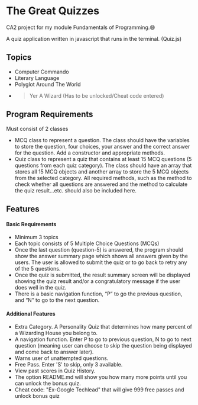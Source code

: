 # The Great Quizzes
CA2 project for my module Fundamentals of Programming.:smile:

A quiz application written in javascript that runs in the terminal. (Quiz.js)
## Topics
- Computer Commando
- Literary Language
- Polyglot Around The World
- > Yer A Wizard (Has to be unlocked/Cheat code entered)
## Program Requirements
Must consist of 2 classes
-	MCQ class to represent a question.  The class should have the variables to store the question, four choices, your answer and the correct answer for the question.  Add a constructor and appropriate methods.
-	Quiz class to represent a quiz that contains at least 15 MCQ questions (5 questions from each quiz category).  The class should have an array that stores all 15 MCQ objects and another array to store the 5 MCQ objects from the selected category. All required methods, such as the method to check whether all questions are answered and the method to calculate the quiz result…etc. should also be included here.
## Features
#### Basic Requirements
- Minimum 3 topics
- Each topic consists of 5 Multiple Choice Questions (MCQs)
- Once the last question (question-5) is answered, the program should show the answer summary page which shows all answers given by the users. The user is allowed to submit the quiz or to go back to retry any of the 5 questions.
- Once the quiz is submitted, the result summary screen will be displayed showing the quiz result and/or a congratulatory message if the user does well in the quiz.
- There is a basic navigation function, “P” to go the previous question, and “N” to go to the next question.
#### Additional Features
- Extra Category. A Personality Quiz that determines how many percent of a Wizarding House you belong to.
-	A navigation function. Enter P to go to previous question, N to go to next question (meaning user can choose to skip the question being displayed and come back to answer later). 
- Warns user of unattempted questions.
-	Free Pass. Enter 'S' to skip, only 3 available.
- View past scores in Quiz History.
- The option README.md will show you how many more points until you can unlock the bonus quiz.
- Cheat code: "Ex-Google Techlead" that will give 999 free passes and unlock bonus quiz

